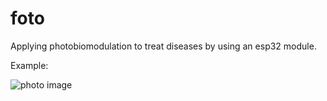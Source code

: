 # foto

Applying photobiomodulation to treat diseases by using an esp32 module.

Example:

![photo image]([https://github.com/carlosgd17/foto](https://i.ytimg.com/vi/bb_za87ZQiQ/maxresdefault.jpg))
